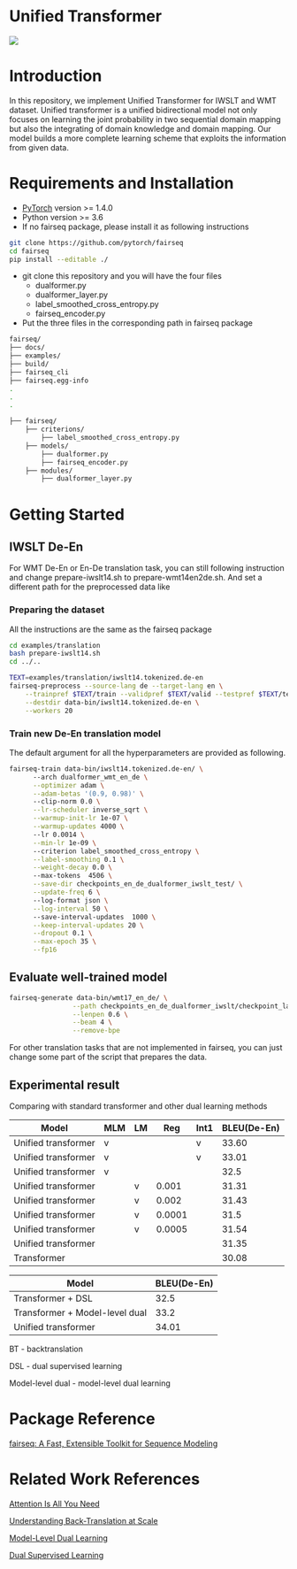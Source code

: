 # Unified Transformer
![](https://i.imgur.com/67luDQW.png)

# Introduction 
In this repository, we implement Unified Transformer for IWSLT and WMT dataset. Unified transformer is a unified bidirectional model not only focuses on learning the joint probability in two sequential domain mapping but also the integrating of domain knowledge and domain mapping. Our model builds a more complete learning scheme that exploits the information from given data.

# Requirements and Installation

* [PyTorch](http://pytorch.org/) version >= 1.4.0
* Python version >= 3.6
* If no fairseq package, please install it as following instructions
```bash
git clone https://github.com/pytorch/fairseq
cd fairseq
pip install --editable ./
```
* git clone this repository and you will have the four files 
    * dualformer.py 
    * dualformer_layer.py
    * label_smoothed_cross_entropy.py
    * fairseq_encoder.py
* Put the three files in the corresponding path in fairseq package 

```bash
fairseq/
├── docs/
├── examples/
├── build/
├── fairseq_cli
├── fairseq.egg-info
.
.
.

├── fairseq/
    ├── criterions/
        ├── label_smoothed_cross_entropy.py 
    ├── models/
        ├── dualformer.py     
        ├── fairseq_encoder.py
    ├── modules/
        ├── dualformer_layer.py
```
# Getting Started
## IWSLT De-En
For WMT De-En or En-De translation task, you can still following instruction and change prepare-iwslt14.sh to prepare-wmt14en2de.sh. 
And set a different path for the preprocessed data like 

### Preparing the dataset
All the instructions are the same as the fairseq package
```bash
cd examples/translation
bash prepare-iwslt14.sh
cd ../..

TEXT=examples/translation/iwslt14.tokenized.de-en
fairseq-preprocess --source-lang de --target-lang en \
    --trainpref $TEXT/train --validpref $TEXT/valid --testpref $TEXT/test \
    --destdir data-bin/iwslt14.tokenized.de-en \
    --workers 20
```

### Train new De-En translation model
The default argument for all the hyperparameters are provided as following.
```bash
fairseq-train data-bin/iwslt14.tokenized.de-en/ \   
      --arch dualformer_wmt_en_de \
      --optimizer adam \
      --adam-betas '(0.9, 0.98)' \ 
      --clip-norm 0.0 \
      --lr-scheduler inverse_sqrt \
      --warmup-init-lr 1e-07 \
      --warmup-updates 4000 \       
      --lr 0.0014 \
      --min-lr 1e-09 \             
      --criterion label_smoothed_cross_entropy \
      --label-smoothing 0.1 \
      --weight-decay 0.0 \           
      --max-tokens  4506 \
      --save-dir checkpoints_en_de_dualformer_iwslt_test/ \
      --update-freq 6 \ 
      --log-format json \
      --log-interval 50 \           
      --save-interval-updates  1000 \
      --keep-interval-updates 20 \
      --dropout 0.1 \
      --max-epoch 35 \
      --fp16 
```
## Evaluate well-trained model
```bash
fairseq-generate data-bin/wmt17_en_de/ \
                --path checkpoints_en_de_dualformer_iwslt/checkpoint_last.pt \
                --lenpen 0.6 \
                --beam 4 \
                --remove-bpe 
```

For other translation tasks that are not implemented in fairseq, you can just change some part of the script that prepares the data. 


## Experimental result
Comparing with standard transformer and other dual learning methods


| Model       | MLM | LM  | Reg    | Int1 | BLEU(De-En) | 
| ----------- | --- | --- | ------ | ---- | ----------- | 
| Unified transformer  | v   |     |        | v    | 33.60       |
| Unified transformer  | v   |     |        | v    | 33.01       |
| Unified transformer  | v   |     |        |      | 32.5        |
| Unified transformer  |     | v   | 0.001  |      | 31.31       |
| Unified transformer  |     | v   | 0.002  |      | 31.43       |
| Unified transformer  |     | v   | 0.0001 |      | 31.5        |
| Unified transformer  |     | v   | 0.0005 |      | 31.54       |
| Unified transformer  |     |    |        |      | 31.35       |
| Transformer |     |     |        |       | 30.08       |


| Model | BLEU(De-En) |
| -------- | -------- |
| Transformer + DSL | 32.5 |
| Transformer + Model-level dual| 33.2|
| Unified transformer | 34.01 |

BT - backtranslation

DSL - dual supervised learning 

Model-level dual - model-level dual learning

# Package Reference
[fairseq: A Fast, Extensible Toolkit for Sequence Modeling](https://www.aclweb.org/anthology/N19-4009.pdf)

# Related Work References
[Attention Is All You Need](https://papers.nips.cc/paper/7181-attention-is-all-you-need.pdf)

[Understanding Back-Translation at Scale](https://www.aclweb.org/anthology/D18-1045.pdf)

[Model-Level Dual Learning](http://proceedings.mlr.press/v80/xia18a/xia18a.pdf)

[Dual Supervised Learning](http://proceedings.mlr.press/v70/xia17a/xia17a.pdf)




